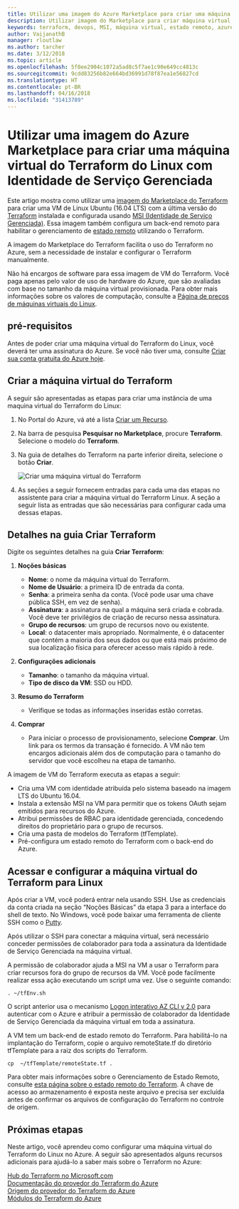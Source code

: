 ```yaml
---
title: Utilizar uma imagem do Azure Marketplace para criar uma máquina virtual do Terraform do Linux com Identidade de Serviço Gerenciada
description: Utilizar imagem do Marketplace para criar máquina virtual do Terraform do Linux com Identidade de Serviço Gerenciada e Gerenciamento de Estado Remoto para facilmente implantar recursos no Azure.
keywords: terraform, devops, MSI, máquina virtual, estado remoto, azure
author: VaijanathB
manager: rloutlaw
ms.author: tarcher
ms.date: 3/12/2018
ms.topic: article
ms.openlocfilehash: 5f0ee2904c1072a5ad8c5f7ae1c90e649cc4813c
ms.sourcegitcommit: 9cdd83256b82e664bd36991d78f87ea1e56827cd
ms.translationtype: HT
ms.contentlocale: pt-BR
ms.lasthandoff: 04/16/2018
ms.locfileid: "31413789"
---
```

# <a name="use-an-azure-marketplace-image-to-create-a-terraform-linux-virtual-machine-with-managed-service-identity"></a>Utilizar uma imagem do Azure Marketplace para criar uma máquina virtual do Terraform do Linux com Identidade de Serviço Gerenciada

Este artigo mostra como utilizar uma [imagem do Marketplace do Terraform](https://azuremarketplace.microsoft.com/marketplace/apps/azure-oss.terraform?tab=Overview) para criar uma VM de Linux Ubuntu (16.04 LTS) com a última versão do [Terraform](https://www.terraform.io/intro/index.html) instalada e configurada usando [MSI (Identidade de Serviço Gerenciada)](https://docs.microsoft.com/azure/active-directory/managed-service-identity/overview). Essa imagem também configura um back-end remoto para habilitar o gerenciamento de [estado remoto](https://www.terraform.io/docs/state/remote.html) utilizando o Terraform. 

A imagem do Marketplace do Terraform facilita o uso do Terraform no Azure, sem a necessidade de instalar e configurar o Terraform manualmente. 

Não há encargos de software para essa imagem de VM do Terraform. Você paga apenas pelo valor de uso de hardware do Azure, que são avaliadas com base no tamanho da máquina virtual provisionada. Para obter mais informações sobre os valores de computação, consulte a [Página de preços de máquinas virtuais do Linux](https://azure.microsoft.com/pricing/details/virtual-machines/linux/).

## <a name="prerequisites"></a>pré-requisitos
Antes de poder criar uma máquina virtual do Terraform do Linux, você deverá ter uma assinatura do Azure. Se você não tiver uma, consulte [Criar sua conta gratuita do Azure hoje](https://azure.microsoft.com/free/).  

## <a name="create-your-terraform-virtual-machine"></a>Criar a máquina virtual do Terraform 

A seguir são apresentadas as etapas para criar uma instância de uma maquina virtual do Terraform do Linux: 

1. No Portal do Azure, vá até a lista [Criar um Recurso](https://ms.portal.azure.com/#create/hub).

2. Na barra de pesquisa **Pesquisar no Marketplace**, procure **Terraform**. Selecione o modelo do **Terraform**. 

3. Na guia de detalhes do Terraform na parte inferior direita, selecione o botão **Criar**.

    ![Criar uma máquina virtual do Terraform](media\terraformmsi.png)

4. As seções a seguir fornecem entradas para cada uma das etapas no assistente para criar a máquina virtual do Terraform Linux. A seção a seguir lista as entradas que são necessárias para configurar cada uma dessas etapas.

## <a name="details-on-the-create-terraform-tab"></a>Detalhes na guia Criar Terraform

Digite os seguintes detalhes na guia **Criar Terraform**:

1. **Noções básicas**
    
   * **Nome**: o nome da máquina virtual do Terraform.
   * **Nome de Usuário**: a primeira ID de entrada da conta.
   * **Senha**: a primeira senha da conta. (Você pode usar uma chave pública SSH, em vez de senha).
   * **Assinatura**: a assinatura na qual a máquina será criada e cobrada. Você deve ter privilégios de criação de recurso nessa assinatura.
   * **Grupo de recursos**: um grupo de recursos novo ou existente.
   * **Local**: o datacenter mais apropriado. Normalmente, é o datacenter que contém a maioria dos seus dados ou que está mais próximo de sua localização física para oferecer acesso mais rápido à rede.

2. **Configurações adicionais**

   * **Tamanho**: o tamanho da máquina virtual. 
   * **Tipo de disco da VM**: SSD ou HDD.

3. **Resumo do Terraform**

   * Verifique se todas as informações inseridas estão corretas. 

4. **Comprar**

   * Para iniciar o processo de provisionamento, selecione **Comprar**. Um link para os termos da transação é fornecido. A VM não tem encargos adicionais além dos de computação para o tamanho do servidor que você escolheu na etapa de tamanho.

A imagem de VM do Terraform executa as etapas a seguir:

* Cria uma VM com identidade atribuída pelo sistema baseado na imagem LTS do Ubuntu 16.04.
* Instala a extensão MSI na VM para permitir que os tokens OAuth sejam emitidos para recursos do Azure.
* Atribui permissões de RBAC para identidade gerenciada, concedendo direitos do proprietário para o grupo de recursos.
* Cria uma pasta de modelos do Terraform (tfTemplate).
* Pré-configura um estado remoto do Terraform com o back-end do Azure.

## <a name="access-and-configure-a-linux-terraform-virtual-machine"></a>Acessar e configurar a máquina virtual do Terraform para Linux

Após criar a VM, você poderá entrar nela usando SSH. Use as credenciais da conta criada na seção “Noções Básicas” da etapa 3 para a interface do shell de texto. No Windows, você pode baixar uma ferramenta de cliente SSH como o [Putty](http://www.putty.org/).

Após utilizar o SSH para conectar a máquina virtual, será necessário conceder permissões de colaborador para toda a assinatura da Identidade de Serviço Gerenciada na máquina virtual. 

A permissão de colaborador ajuda a MSI na VM a usar o Terraform para criar recursos fora do grupo de recursos da VM. Você pode facilmente realizar essa ação executando um script uma vez. Use o seguinte comando:

`. ~/tfEnv.sh`

O script anterior usa o mecanismo [Logon interativo AZ CLI v 2.0](https://docs.microsoft.com/cli/azure/authenticate-azure-cli?view=azure-cli-latest#interactive-log-in) para autenticar com o Azure e atribuir a permissão de colaborador da Identidade de Serviço Gerenciada da máquina virtual em toda a assinatura. 

 A VM tem um back-end de estado remoto do Terraform. Para habilitá-lo na implantação do Terraform, copie o arquivo remoteState.tf do diretório tfTemplate para a raiz dos scripts do Terraform.  

 `cp  ~/tfTemplate/remoteState.tf .`

 Para obter mais informações sobre o Gerenciamento de Estado Remoto, consulte [esta página sobre o estado remoto do Terraform](https://www.terraform.io/docs/state/remote.html). A chave de acesso ao armazenamento é exposta neste arquivo e precisa ser excluída antes de confirmar os arquivos de configuração do Terraform no controle de origem.

## <a name="next-steps"></a>Próximas etapas
Neste artigo, você aprendeu como configurar uma máquina virtual do Terraform do Linux no Azure. A seguir são apresentados alguns recursos adicionais para ajudá-lo a saber mais sobre o Terraform no Azure: 

 [Hub do Terraform no Microsoft.com](https://docs.microsoft.com/azure/terraform/)  
 [Documentação do provedor do Terraform do Azure](http://aka.ms/terraform)  
 [Origem do provedor do Terraform do Azure](http://aka.ms/tfgit)  
 [Módulos do Terraform do Azure](http://aka.ms/tfmodules)
 

















